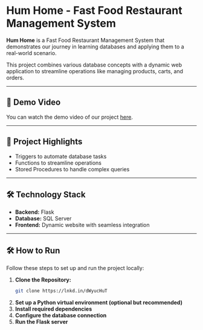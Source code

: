 # Hum Home - Fast Food Restaurant Management System

**Hum Home** is a Fast Food Restaurant Management System that demonstrates our journey in learning databases and applying them to a real-world scenario. 

This project combines various database concepts with a dynamic web application to streamline operations like managing products, carts, and orders.

---

## 🎥 Demo Video

You can watch the demo video of our project [here](https://github.com/Ayabadawy54/HumHome_Project/blob/main/Final%20Video.mp4).

---

## 🚀 Project Highlights
-  Triggers to automate database tasks
-  Functions to streamline operations
-  Stored Procedures to handle complex queries

---

## 🛠️ Technology Stack
- **Backend:** Flask  
- **Database:** SQL Server  
- **Frontend:** Dynamic website with seamless integration  

---

## 🛠️ How to Run

Follow these steps to set up and run the project locally:

1. **Clone the Repository:**
   ```bash
   git clone https://lnkd.in/dWyucHuT

2. **Set up a Python virtual environment (optional but recommended)**
3. **Install required dependencies**
4. **Configure the database connection**
5. **Run the Flask server**
   
